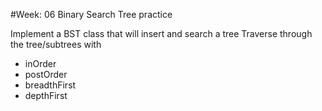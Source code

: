 #Week: 06 Binary Search Tree practice

Implement a BST class that will insert and search a tree
Traverse through the tree/subtrees with 
- inOrder
- postOrder
- breadthFirst
- depthFirst
